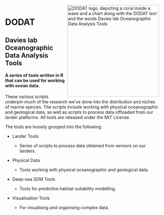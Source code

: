<img align="right" width="300" src="https://cdn.marecotec.com/lander/DODAT_sml.png" alt="DODAT logo, depicting a coral inside a wave and a chart along with the DODAT text and the words Davies lab Oceanographic Data Analysis Tools">

# DODAT
## Davies lab Oceanographic Data Analysis Tools
#### A series of tools written in R that can be used for working with ocean data.

These various scripts underpin much of the research we've done into the distribution and niches of marine species. The scripts include working with physical oceanographic and geological data, as well as scripts to process data offloaded from our lander platforms. All tools are released under the MIT License.

The tools are loosely grouped into the following:

* Lander Tools
  * Series of scripts to process data obtained from sensors on our landers.

* Physical Data
  * Tools working with physical oceanographic and geological data.

* Deep-sea SDM Tools
  * Tools for predictive habitat suitability modelling.

* Visualisation Tools
  * For visualising and organising complex data.
